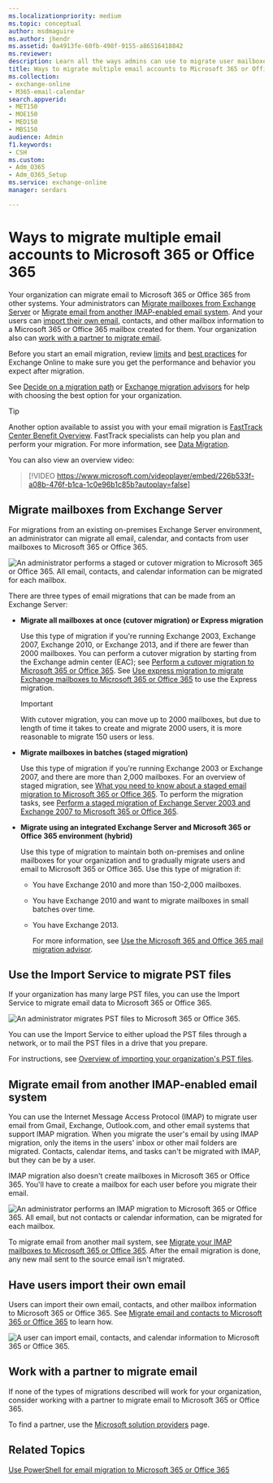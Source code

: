 ```yaml
---
ms.localizationpriority: medium
ms.topic: conceptual
author: msdmaguire
ms.author: jhendr
ms.assetid: 0a4913fe-60fb-498f-9155-a86516418842
ms.reviewer: 
description: Learn all the ways admins can use to migrate user mailboxes to Microsoft 365 or Office 365.
title: Ways to migrate multiple email accounts to Microsoft 365 or Office 365
ms.collection: 
- exchange-online
- M365-email-calendar
search.appverid:
- MET150
- MOE150
- MED150
- MBS150
audience: Admin
f1.keywords:
- CSH
ms.custom:
- Adm_O365
- Adm_O365_Setup
ms.service: exchange-online
manager: serdars

---
```


# Ways to migrate multiple email accounts to Microsoft 365 or Office 365

Your organization can migrate email to Microsoft 365 or Office 365 from other systems. Your administrators can [Migrate mailboxes from Exchange Server](mailbox-migration.md#StagedorCutover) or [Migrate email from another IMAP-enabled email system](mailbox-migration.md#IMAP). And your users can [import their own email](mailbox-migration.md#Import), contacts, and other mailbox information to a Microsoft 365 or Office 365 mailbox created for them. Your organization also can [work with a partner to migrate email](mailbox-migration.md#Partner).

Before you start an email migration, review [limits](/office365/servicedescriptions/exchange-online-service-description/exchange-online-limits) and [best practices](office-365-migration-best-practices.md) for Exchange Online to make sure you get the performance and behavior you expect after migration.

See [Decide on a migration path](decide-on-a-migration-path.md) or [Exchange migration advisors](https://aka.ms/office365setup) for help with choosing the best option for your organization.

> [!TIP]
> Another option available to assist you with your email migration is [FastTrack Center Benefit Overview](/fasttrack/fasttrack-benefit-overview). FastTrack specialists can help you plan and perform your migration. For more information, see [Data Migration](/fasttrack/data-migration).

You can also view an overview video:

> [!VIDEO https://www.microsoft.com/videoplayer/embed/226b533f-a08b-476f-b1ca-1c0e96b1c85b?autoplay=false]

## Migrate mailboxes from Exchange Server
<a name="StagedorCutover"> </a>

For migrations from an existing on-premises Exchange Server environment, an administrator can migrate all email, calendar, and contacts from user mailboxes to Microsoft 365 or Office 365.

![An administrator performs a staged or cutover migration to Microsoft 365 or Office 365. All email, contacts, and calendar information can be migrated for each mailbox.](media/1e539e0e-bdc6-426b-aff1-2077f6f76eda.png)

There are three types of email migrations that can be made from an Exchange Server:

- **Migrate all mailboxes at once (cutover migration) or Express migration**

    Use this type of migration if you're running Exchange 2003, Exchange 2007, Exchange 2010, or Exchange 2013, and if there are fewer than 2000 mailboxes. You can perform a cutover migration by starting from the Exchange admin center (EAC); see [Perform a cutover migration to Microsoft 365 or Office 365](cutover-migration-to-office-365.md). See [Use express migration to migrate Exchange mailboxes to Microsoft 365 or Office 365](use-minimal-hybrid-to-quickly-migrate.md) to use the Express migration.

    > [!IMPORTANT]
    > With cutover migration, you can move up to 2000 mailboxes, but due to length of time it takes to create and migrate 2000 users, it is more reasonable to migrate 150 users or less.

- **Migrate mailboxes in batches (staged migration)**

    Use this type of migration if you're running Exchange 2003 or Exchange 2007, and there are more than 2,000 mailboxes. For an overview of staged migration, see [What you need to know about a staged email migration to Microsoft 365 or Office 365](what-to-know-about-a-staged-migration.md). To perform the migration tasks, see [Perform a staged migration of Exchange Server 2003 and Exchange 2007 to Microsoft 365 or Office 365](perform-a-staged-migration/perform-a-staged-migration.md).

- **Migrate using an integrated Exchange Server and Microsoft 365 or Office 365 environment (hybrid)**

    Use this type of migration to maintain both on-premises and online mailboxes for your organization and to gradually migrate users and email to Microsoft 365 or Office 365. Use this type of migration if:

  - You have Exchange 2010 and more than 150-2,000 mailboxes.

  - You have Exchange 2010 and want to migrate mailboxes in small batches over time.

  - You have Exchange 2013.

    For more information, see [Use the Microsoft 365 and Office 365 mail migration advisor](../../ExchangeHybrid/mail-migration-jump.md).

## Use the Import Service to migrate PST files
<a name="StagedorCutover"> </a>

If your organization has many large PST files, you can use the Import Service to migrate email data to Microsoft 365 or Office 365.

![An administrator migrates PST files to Microsoft 365 or Office 365.](media/23459be8-cf49-41f9-85fc-14e4ad2c06f3.png)

You can use the Import Service to either upload the PST files through a network, or to mail the PST files in a drive that you prepare.

For instructions, see [Overview of importing your organization's PST files](/microsoft-365/compliance/importing-pst-files-to-office-365).

## Migrate email from another IMAP-enabled email system
<a name="IMAP"> </a>

You can use the Internet Message Access Protocol (IMAP) to migrate user email from Gmail, Exchange, Outlook.com, and other email systems that support IMAP migration. When you migrate the user's email by using IMAP migration, only the items in the users' inbox or other mail folders are migrated. Contacts, calendar items, and tasks can't be migrated with IMAP, but they can be by a user.

IMAP migration also doesn't create mailboxes in Microsoft 365 or Office 365. You'll have to create a mailbox for each user before you migrate their email.

![An administrator performs an IMAP migration to Microsoft 365 or Office 365. All email, but not contacts or calendar information, can be migrated for each mailbox.](media/624879f0-305f-4893-b4c2-c64736a40d94.png)

To migrate email from another mail system, see [Migrate your IMAP mailboxes to Microsoft 365 or Office 365](migrating-imap-mailboxes/migrating-imap-mailboxes.md). After the email migration is done, any new mail sent to the source email isn't migrated.

## Have users import their own email
<a name="Import"> </a>

Users can import their own email, contacts, and other mailbox information to Microsoft 365 or Office 365. See [Migrate email and contacts to Microsoft 365 or Office 365](/microsoft-365/admin/setup/migrate-email-and-contacts-admin) to learn how.

![A user can import email, contacts, and calendar information to Microsoft 365 or Office 365.](media/86255b6b-a1bf-413d-b3f2-95ad43a628c0.png)

## Work with a partner to migrate email
<a name="Partner"> </a>

If none of the types of migrations described will work for your organization, consider working with a partner to migrate email to Microsoft 365 or Office 365.

To find a partner, use the [Microsoft solution providers](https://www.microsoft.com/solution-providers/) page.

## Related Topics
<a name="Partner"> </a>

[Use PowerShell for email migration to Microsoft 365 or Office 365](/office365/enterprise/powershell/use-powershell-for-email-migration-to-office-365)